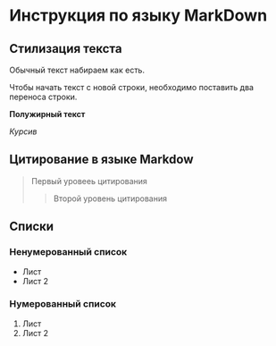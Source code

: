 # Инструкция по языку MarkDown

## Стилизация текста
Обычный текст набираем как есть.

Чтобы начать текст с новой строки, необходимо поставить два переноса строки.

**Полужирный текст**

*Курсив*

## Цитирование в языке Markdow
> Первый уровееь цитирования
>> Второй уровень цитирования

## Списки
### Ненумерованный список
* Лист
* Лист 2
### Нумерованный список
1. Лист
2. Лист 2